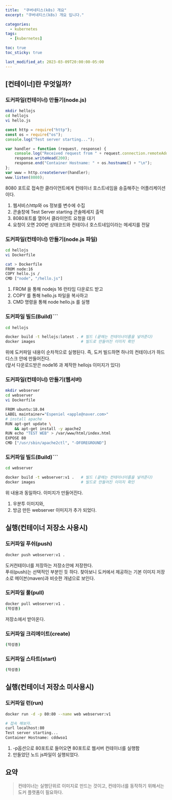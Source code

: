 ```yaml
---
title:  "쿠버네티스(k8s) 개요"
excerpt: "쿠버네티스(k8s) 개요 입니다."

categories:
  - kubernetes
tags:
  - [kubernetes]

toc: true
toc_sticky: true

last_modified_at: 2023-03-09T20:00:00-05:00
---
```


## [컨테이너]란 무엇일까?
### 도커파일(컨테이너) 만들기(node.js)
```bash
mkdir hellojs
cd hellojs
vi hello.js

```  
```js
const http = require("http");
const os = require("os");
console.log("Test server starting...");

var handler = function (request, response) {
	console.log("Received request from " + request.connection.remoteAddress);
	response.writeHead(200);
	response.end("Container Hostname: " + os.hostname() + "\n");
};
var www = http.createServer(handler);
www.listen(8080);

```  
8080 포트로 접속한 클라이언트에게 컨테이너 호스트네임을 송출해주는 어플리케이션이다.  
1. 웹서비스http와 os 정보를 변수에 수집
2. 콘솔창에 Test Server starting 콘솔메세지 출력
3. 8080포트를 열어서 클라이언트 요청을 대기
4. 요청이 오면 200번 상태코드와 컨테이너 호스트네임이라는 메세지를 전달

### 도커파일(컨테이너) 만들기(node.js 파일)
```bash
cd hellojs
vi Dockerfile

cat > Dockerfile
FROM node:16
COPY hello.js /
CMD ["node", "/hello.js"]

```
1. FROM 을 통해 nodejs 16 런타임 다운로드 받고
2. COPY 를 통해 hello.js 파일을 복사하고
3. CMD 명령을 통해 node hello.js 를 실행

### 도커파일 빌드(Build)```
```bash
cd hellojs

docker build -t hellojs:latest . # 빌드 (끝에는 컨테이너이름을 넣어준다)
docker images                    # 빌드로 만들어진 이미지 확인

```
위에 도커파일 내용이 순차적으로 실행된다. 즉, 도커 빌드하면 하나의 컨테이너가 하드디스크 안에 만들어진다.  
(앞서 다운로드받은 node16 과 제작한 hellojs 이미지가 있다)  

### 도커파일(컨테이너) 만들기(웹서버)
```bash
mkdir webserver
cd webserver
vi Dockerfile

FROM ubuntu:18.04
LABEL maintainer="Espeniel <apple@naver.com>"
# install apache
RUN apt-get update \
	&& apt-get install -y apache2
RUN echo "TEST WEB" > /var/www/html/index.html
EXPOSE 80
CMD ["/usr/sbin/apache2ctl", "-DFOREGROUND"]

```

### 도커파일 빌드(Build)```
```bash
cd webserver

docker build -t webserver:v1 .   # 빌드 (끝에는 컨테이너이름을 넣어준다)
docker images                    # 빌드로 만들어진 이미지 확인

```
위 내용과 동일하다. 이미지가 만들어진다.  
1. 우분투 이미지와, 
2. 방금 만든 webserver 이미지가 추가 되었다.


## 실행(컨테이너 저장소 사용시)
### 도커파일 푸쉬(push)

```bash
docker push webserver:v1 .

```
도커컨테이너를 저장하는 저장소안에 저장한다.  
푸쉬(push)는 선택적인 부분인 듯 하다. 찾아보니 도커에서 제공하는 기본 이미지 저장소로 메이븐(maven)과 비슷한 개념으로 보인다.
  
### 도커파일 풀(pull)
```bash
docker pull webserver:v1 .
(작성중)
```
저장소에서 받아온다.

### 도커파일 크리에이트(create)
```bash
(작성중)

```

### 도커파일 스타트(start)
```bash
(작성중)

```

## 실행(컨테이너 저장소 미사용시)
### 도커파일 런(run)
```bash
docker run -d -p 80:80 --name web webserver:v1

# 접속 해보자.
curl localhost:80
Test server starting...
Container Hostname: cddwso1

```

1. -p옵션으로 80포트로 들어오면 80포트로 웹서버 컨테이너를 실행함
2. 만들었던 노드 js파일이 실행되었다.

## 요약
> 컨테이너는 실행단위르 이미지로 만드는 것이고, 컨테이너를 동작하기 위해서는 도커 플랫폼이 필요하다. 

